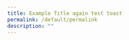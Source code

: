 ```yaml
---
title: Example Title again test toast
permalink: /default/permalink
description: ""
---
```




























